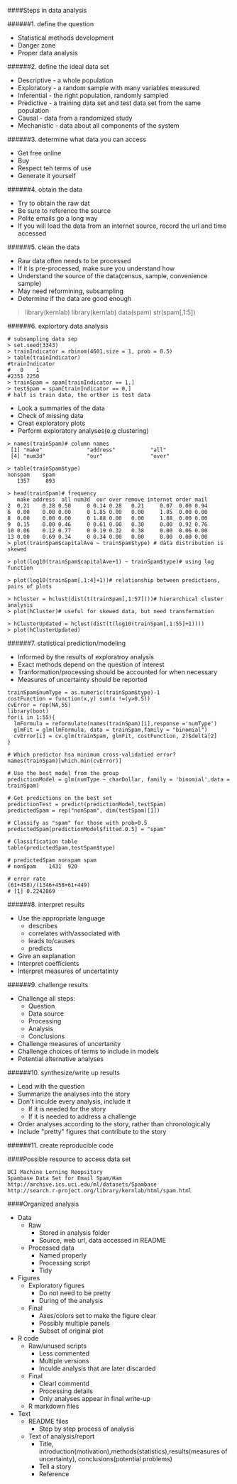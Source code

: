 ####Steps in data analysis

######1. define the question
- Statistical methods development
- Danger zone
- Proper data analysis

######2. define the ideal data set
- Descriptive - a whole population
- Exploratory - a random sample with many variables measured
- Inferential - the right population, randomly sampled
- Predictive - a training data set and test data set from the same population
- Causal - data from a randomized study
- Mechanistic - data about all components of the system

######3. determine what data you can access
- Get free online
- Buy
- Respect teh terms of use
- Generate it yourself

######4. obtain the data
- Try to obtain the raw dat
- Be sure to reference the source
- Polite emails go a long way
- If you will load the data from an internet source, record the url and time accessed

######5. clean the data
- Raw data often needs to be processed
- If it is pre-processed, make sure you understand how
- Understand the source of the data(census, sample, convenience sample)
- May need reformining, subsampling
- Determine if the data are good enough
> library(kernlab)
> library(kernlab)
> data(spam)
> str(spam[,1:5])

######6. explortory data analysis
```
# subsampling data sep
> set.seed(3343)
> trainIndicator = rbinom(4601,size = 1, prob = 0.5)
> table(trainIndicator)
#trainIndicator
#   0    1 
#2351 2250
> trainSpam = spam[trainIndicator == 1,]
> testSpam = spam[trainIndicator == 0,]
# half is train data, the orther is test data
```
- Look a summaries of the data
- Check of missing data
- Creat exploratory plots
- Perform exploratory analyses(e.g clustering)
```
> names(trainSpam)# column names
 [1] "make"              "address"           "all"              
 [4] "num3d"             "our"               "over" 
 
> table(trainSpam$type)
nonspam    spam 
   1357     893 
   
> head(trainSpam)# frequency
   make address  all num3d  our over remove internet order mail
2  0.21    0.28 0.50     0 0.14 0.28   0.21     0.07  0.00 0.94
6  0.00    0.00 0.00     0 1.85 0.00   0.00     1.85  0.00 0.00
8  0.00    0.00 0.00     0 1.88 0.00   0.00     1.88  0.00 0.00
9  0.15    0.00 0.46     0 0.61 0.00   0.30     0.00  0.92 0.76
10 0.06    0.12 0.77     0 0.19 0.32   0.38     0.00  0.06 0.00
13 0.00    0.69 0.34     0 0.34 0.00   0.00     0.00  0.00 0.00
> plot(trainSpam$capitalAve ~ trainSpam$type) # data distribution is skewed 

> plot(log10(trainSpam$capitalAve+1) ~ trainSpam$type)# using log function

> plot(log10(trainSpam[,1:4]+1))# relationship between predictions, pairs of plots

> hCluster = hclust(dist(t(trainSpam[,1:57])))# hierarchical cluster analysis
> plot(hCluster)# useful for skewed data, but need transfermation

> hClusterUpdated = hclust(dist(t(log10(trainSpam[,1:55]+1))))
> plot(hClusterUpdated)

 ```
######7. statistical prediction/modeling
- Informed by the results of exploratroy analysis
- Exact methods depend on the question of interest
- Tranformation/processing should be accounted for when necessary
- Measures of uncertainty should be reported
```
trainSpam$numType = as.numeric(trainSpam$type)-1
costFunction = function(x,y) sum(x !=(y>0.5))
cvError = rep(NA,55)
library(boot)
for(i in 1:55){
  lmFormula = reformulate(names(trainSpam)[i],response ='numType')
  glmFit = glm(lmFormula, data = trainSpam,family = "binomial")
  cvError[i] = cv.glm(trainSpam, glmFit, costFunction, 2)$delta[2]
}

# Which predictor hsa minimum cross-validatied error?
names(trainSpam)[which.min(cvError)]

# Use the best model from the group
predictionModel = glm(numType ~ charDollar, family = 'binomial',data = trainSpam)

# Get predictions on the best set
predictionTest = predict(predictionModel,testSpam)
predictedSpam = rep("nonSpam", dim(testSpam)[1])

# Classify as "spam" for those with prob>0.5
predictedSpam[predictionModel$fitted.0.5] = "spam"

# Classification table
table(predictedSpam,testSpam$type)

# predictedSpam nonspam spam
# nonSpam    1431  920

# error rate
(61+458)/(1346+458+61+449)
# [1] 0.2242869
```

######8. interpret results
- Use the appropriate language
  - describes
  - correlates with/associated with
  - leads to/causes
  - predicts
- Give an explanation
- Interpret coefficients
- Interpret measures of uncertatinty

######9. challenge results
- Challenge all steps:
  - Question
  - Data source
  - Processing
  - Analysis
  - Conclusions
- Challenge measures of uncertanity
- Challenge choices of terms to include in models
- Potential alternative analyses

######10. synthesize/write up results
- Lead with the question
- Summarize the analyses into the story
- Don't inculde every analysis, include it
  - If it is needed for the story
  - If it is needed to address a challenge
- Order analyses according to the story, rather than chronologically
- Include "pretty" figures that contribute to the story

######11. create reproducible code

####Possible resource to access data set

```
UCI Machine Lerning Reopsitory
Spambase Data Set for Email Spam/Ham
http://archive.ics.uci.edu/ml/datasets/Spambase
http://search.r-project.org/library/kernlab/html/spam.html
```

####Organized analysis
- Data
  - Raw
    - Stored in analysis folder
    - Source, web url, data accessed in README
  - Processed data
    - Named properly
    - Processing script
    - Tidy
- Figures
  - Exploratory figures
    - Do not need to be pretty
    - During of the analysis
  - Final
    - Axes/colors set to make the figure clear
    - Possibly multiple panels
    - Subset of original plot
- R code
  - Raw/unused scripts
    - Less commented
    - Multiple versions
    - Inculde analysis that are later discarded
  - Final
    - Clearl commentd
    - Processing details
    - Only analyses appear in final write-up
  - R markdown files
- Text
  - README files
    - Step by step process of analysis
  - Text of analysis/report
    - Title, introduction(motivation),methods(statistics),results(measures of uncertainty), conclusions(potential problems)
    - Tell a story
    - Reference

